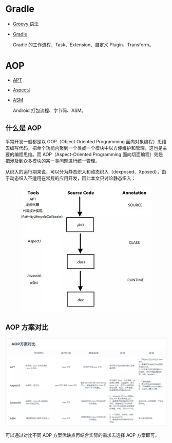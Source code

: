 

# Gradle

- [Groovy 语法](./Groovy%20语法.md)

- [Gradle](./Gradle.md)

  Gradle 的工作流程、Task、Extension、自定义 Plugin、Transform。

# AOP

- [APT](./APT.md)

- [AspectJ](./AspectJ.md)

- [ASM](./ASM.md)

  Android 打包流程、字节码、ASM。


## 什么是 AOP

平常开发一般都是以 OOP（Object Oriented Programming 面向对象编程）思维去编写代码，把单个功能内聚到一个类或一个模块中以方便维护和管理，这也是主要的编程思维。而 AOP（Aspect-Oriented Programming 面向切面编程）则是把涉及到众多模块的某一类问题进行统一管理。

从织入的运行期来说，可以分为静态织入和动态织入（dexposed、Xposed），由于动态织入不适用在常规的应用开发，因此本文只讨论静态织入：

<div align="center"> <img src="../pictures//AOP.webp"/> </div>

## AOP 方案对比

<div align="center"> <img src="../pictures//AOP%20方案对比.webp"/> </div>

可以通过对比不同 AOP 方案优缺点再结合实际的需求去选择 AOP 方案即可。


  

